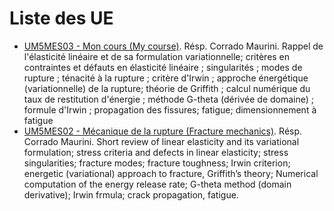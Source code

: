 # Liste des UE  
 - [UM5MES03 - Mon cours (My course)](out/UM5MES03.md). Résp. Corrado Maurini. Rappel de l'élasticité linéaire et de sa formulation variationnelle; critères en contraintes et défauts en élasticité linéaire ; singularités ; modes de rupture ; ténacité à la rupture ; critère d'Irwin ; approche énergétique (variationnelle) de la rupture; théorie de Griffith ; calcul numérique du taux de restitution d'énergie ; méthode G-theta (dérivée de domaine) ; formule d'Irwin ; propagation des fissures; fatigue; dimensionnement à fatigue 
  - [UM5MES02 - Mécanique de la rupture (Fracture mechanics)](out/UM5MES02.md). Résp. Corrado Maurini. Short review of linear elasticity and its variational formulation; stress criteria and defects in linear elasticity;  stress singularities; fracture modes; fracture toughness; Irwin criterion; energetic (variational) approach to fracture, Griffith’s theory; Numerical computation of the energy release rate; G-theta method (domain derivative); Irwin frmula; crack propagation, fatigue. 
 